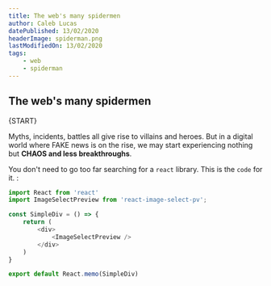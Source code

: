 ```yaml
---
title: The web's many spidermen
author: Caleb Lucas
datePublished: 13/02/2020
headerImage: spiderman.png
lastModifiedOn: 13/02/2020
tags: 
    - web
    - spiderman
---
```


## The web's many spidermen

{START}

Myths, incidents, battles all give rise to villains and heroes. But in a digital world where FAKE news is on the rise, we may start experiencing nothing but **CHAOS and less breakthroughs**.

You don't need to go too far searching for a `react` library. This is the `code` for it. : 

```javascript
import React from 'react'
import ImageSelectPreview from 'react-image-select-pv';

const SimpleDiv = () => {
    return (
        <div>
            <ImageSelectPreview />
        </div>
    )
}

export default React.memo(SimpleDiv)
```